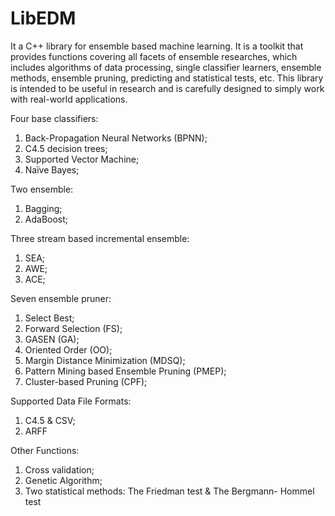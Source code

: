 LibEDM
======

It a C++ library for ensemble based machine learning. It is a toolkit that provides functions covering all facets of ensemble researches, which includes algorithms of data processing, single classifier learners, ensemble methods, ensemble pruning, predicting and statistical tests, etc. This library is intended to be useful in research and is carefully designed to simply work with real-world applications. 


Four base classifiers:
1) Back-Propagation Neural Networks (BPNN);
2) C4.5 decision trees;
3) Supported Vector Machine;
4) Naïve Bayes;

Two ensemble:
1) Bagging;
2) AdaBoost;

Three stream based incremental ensemble:
1) SEA;
2) AWE;
3) ACE;

Seven ensemble pruner:
1) Select Best;
2) Forward Selection (FS);
3) GASEN (GA);
4) Oriented Order (OO);
5) Margin Distance Minimization (MDSQ);
6) Pattern Mining based Ensemble Pruning (PMEP);
7) Cluster-based Pruning (CPF);

Supported Data File Formats:
1) C4.5 & CSV;
2) ARFF

Other Functions:
1) Cross validation;
2) Genetic Algorithm;
3) Two statistical methods: The Friedman test &	The Bergmann- Hommel test
